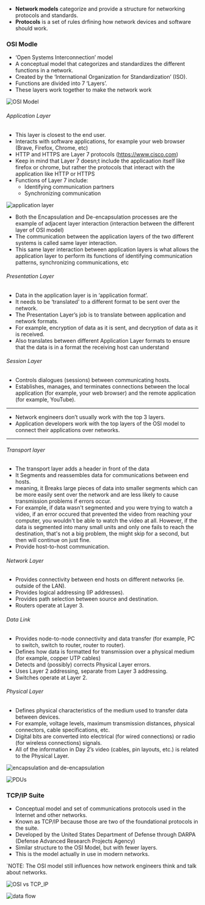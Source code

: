 
- **Network models** categorize and provide a structure for networking protocols and standards.
- **Protocols** is a set of rules drfining how network devices and software should work.
### **OSI Modle**
- ‘Open Systems Interconnection’ model 
- A conceptual model that categorizes and standardizes the different functions in a network.
- Created by the ‘International Organization for Standardization’ (ISO). 
- Functions are divided into 7 ‘Layers’. 
- These layers work together to make the network work

![OSI Model](OSI%20Model.png)

###### Application Layer
- This layer is closest to the end user. 
- Interacts with software applications, for example your web browser (Brave, Firefox, Chrome, etc)
- HTTP and HTTPS are Layer 7 protocols (https://www.cisco.com)
- Keep in mind that Layer 7 doesn;t include the applicaation itself like firefox or chrome, but rather the protocols that interact with the application like HTTP or HTTPS
- Functions of Layer 7 include: 
	- Identifying communication partners 
	- Synchronizing communication
 
 ![application layer](application%20layer.png)

- Both the Encapsulation and De-encapsulation processes are the example of adjacent layer interaction  (interaction between the different layer of OSI model)
- The communication between the application layers of the two different systems is called same layer interaction. 
- This same layer interaction between application layers is what allows the application layer to perform its functions of identifying communication patterns, synchronizing communications, etc

###### Presentation Layer
- Data in the application layer is in ‘application format’. 
- It needs to be ‘translated’ to a different format to be sent over the network. 
- The Presentation Layer’s job is to translate between application and network formats. 
- For example, encryption of data as it is sent, and decryption of data as it is received. 
- Also translates between different Application Layer formats to ensure that the data is in a format the receiving host can understand

###### Session Layer
- Controls dialogues (sessions) between communicating hosts. 
- Establishes, manages, and terminates connections between the local application (for example, your web browser) and the remote application (for example, YouTube).

---

- Network engineers don’t usually work with the top 3 layers. 
- Application developers work with the top layers of the OSI model to connect their applications over networks.

---

###### Transport layer
- The transport layer adds a header in front of the data
- It Segments and reassembles data for communications between end hosts. 
- meaning, it Breaks large pieces of data into smaller segments which can be more easily sent over the network and are less likely to cause transmission problems if errors occur.
- For example, if data wasn't segmented and you were trying to watch a video, if an error occured that prevented the video from reaching your computer, you wouldn't be able to watch the video at all. However, if the data is segmented into many small units and only one fails to reach the destination, that's not a big problem, the might skip for a second, but then will continue on just fine.
- Provide host-to-host communication.

###### Network Layer
- Provides connectivity between end hosts on different networks (ie. outside of the LAN). 
- Provides logical addressing (IP addresses). 
- Provides path selection between source and destination. 
- Routers operate at Layer 3.

###### Data Link
- Provides node-to-node connectivity and data transfer (for example, PC to switch, switch to router, router to router). 
- Defines how data is formatted for transmission over a physical medium (for example, copper UTP cables) 
- Detects and (possibly) corrects Physical Layer errors. 
- Uses Layer 2 addressing, separate from Layer 3 addressing. 
- Switches operate at Layer 2.

###### Physical Layer
- Defines physical characteristics of the medium used to transfer data between devices. 
- For example, voltage levels, maximum transmission distances, physical connectors, cable specifications, etc. 
- Digital bits are converted into electrical (for wired connections) or radio (for wireless connections) signals. 
- All of the information in Day 2’s video (cables, pin layouts, etc.) is related to the Physical Layer.

![encapsulation and de-encapsulation](encapsulation%20and%20de-encapsulation.png)

![PDUs](PDUs.png)

### **TCP/IP Suite**
- Conceptual model and set of communications protocols used in the Internet and other networks. 
- Known as TCP/IP because those are two of the foundational protocols in the suite. 
- Developed by the United States Department of Defense through DARPA (Defense Advanced Research Projects Agency) 
- Similar structure to the OSI Model, but with fewer layers. 
- This is the model actually in use in modern networks. 

`NOTE: The OSI model still influences how network engineers think and talk about networks.

![OSI vs TCP_IP](OSI%20vs%20TCP_IP.png)

![data flow](data%20flow.png)
